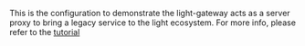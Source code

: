 This is the configuration to demonstrate the light-gateway acts as a server proxy to bring a legacy service to the light ecosystem. For more info, please refer to the [tutorial]()
